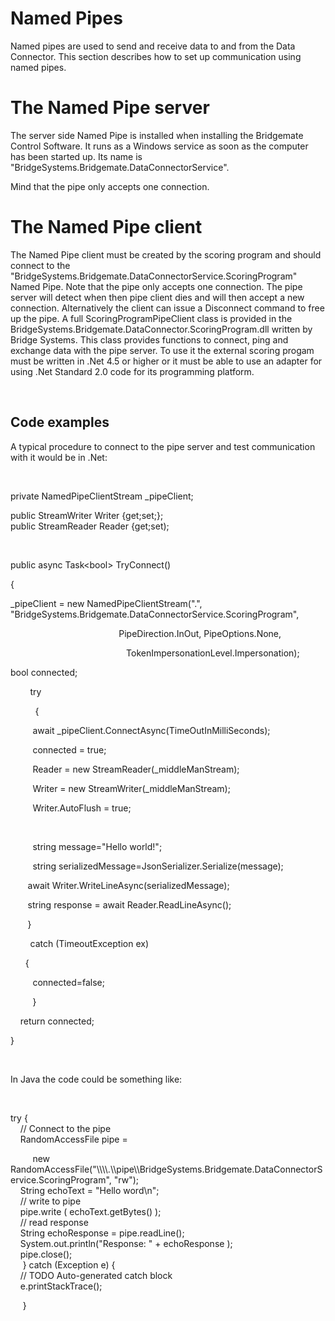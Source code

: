 # Named Pipes

Named pipes are used to send and receive data to and from the Data Connector. This section describes how to set up communication using named pipes.

# The Named Pipe server

The server side Named Pipe is installed when installing the Bridgemate Control Software. It runs as a Windows service as soon as the computer has been started up. Its name is "BridgeSystems.Bridgemate.DataConnectorService".

Mind that the pipe only accepts one connection.

# The Named Pipe client

The Named Pipe client must be created by the scoring program and should connect to the "BridgeSystems.Bridgemate.DataConnectorService.ScoringProgram" Named Pipe. Note that the pipe only accepts one connection. The pipe server will detect when then pipe client dies and will then accept a new connection. Alternatively the client can issue a Disconnect command to free up the pipe. A full ScoringProgramPipeClient class is provided in the BridgeSystems.Bridgemate.DataConnector.ScoringProgram.dll written by Bridge Systems. This class provides functions to connect, ping and exchange data with the pipe server. To use it the external scoring progam must be written in .Net 4.5 or higher or it must be able to use an adapter for using .Net Standard 2.0 code for its programming platform.

&nbsp;

## Code examples

A typical procedure to connect to the pipe server and test communication with it would be in .Net:

&nbsp;

private NamedPipeClientStream \_pipeClient;

public StreamWriter Writer {get;set;};\
public StreamReader Reader {get;set);

&nbsp;

public async Task\<bool\> TryConnect()

{

\_pipeClient = new NamedPipeClientStream(".", "BridgeSystems.Bridgemate.DataConnectorService.ScoringProgram",

&nbsp; &nbsp; &nbsp; &nbsp; &nbsp; &nbsp; &nbsp; &nbsp; &nbsp; &nbsp; &nbsp; &nbsp; &nbsp; &nbsp; &nbsp; &nbsp; &nbsp; &nbsp; &nbsp; &nbsp; &nbsp; &nbsp; PipeDirection.InOut, PipeOptions.None,

&nbsp;&nbsp; &nbsp; &nbsp; &nbsp; &nbsp; &nbsp; &nbsp; &nbsp; &nbsp; &nbsp; &nbsp; &nbsp; &nbsp; &nbsp; &nbsp; &nbsp; &nbsp; &nbsp; &nbsp; &nbsp; &nbsp; &nbsp; &nbsp; TokenImpersonationLevel.Impersonation);

bool connected;

&nbsp; &nbsp; &nbsp; &nbsp; try

&nbsp; &nbsp; &nbsp; &nbsp; &nbsp; {

&nbsp;&nbsp; &nbsp; &nbsp; &nbsp; await \_pipeClient.ConnectAsync(TimeOutInMilliSeconds);

&nbsp;&nbsp; &nbsp; &nbsp; &nbsp; connected = true;

&nbsp;&nbsp; &nbsp; &nbsp; &nbsp; Reader = new StreamReader(\_middleManStream);

&nbsp;&nbsp; &nbsp; &nbsp; &nbsp; Writer = new StreamWriter(\_middleManStream);

&nbsp;&nbsp; &nbsp; &nbsp; &nbsp; Writer.AutoFlush = true;

&nbsp;&nbsp; &nbsp; &nbsp; &nbsp;

&nbsp;&nbsp; &nbsp; &nbsp; &nbsp; string message="Hello world\!";

&nbsp;&nbsp; &nbsp; &nbsp; &nbsp; string serializedMessage=JsonSerializer.Serialize(message);

&nbsp;&nbsp; &nbsp; &nbsp; await Writer.WriteLineAsync(serializedMessage);

&nbsp;&nbsp; &nbsp; &nbsp; string response = await Reader.ReadLineAsync();

&nbsp;&nbsp; &nbsp; &nbsp; }

&nbsp; &nbsp; &nbsp; &nbsp; catch (TimeoutException ex)

&nbsp; &nbsp; &nbsp; {

&nbsp;&nbsp; &nbsp; &nbsp; &nbsp; connected=false;

&nbsp;&nbsp; &nbsp; &nbsp; &nbsp; }

&nbsp; &nbsp; return connected;

}

&nbsp;

In Java the code could be something like:

&nbsp;

try {\
&nbsp; &nbsp; // Connect to the pipe\
&nbsp; &nbsp; RandomAccessFile pipe =

&nbsp;&nbsp; &nbsp; &nbsp; &nbsp; new RandomAccessFile("\\\\\\\\.\\\\pipe\\\\BridgeSystems.Bridgemate.DataConnectorService.ScoringProgram", "rw");\
&nbsp; &nbsp; String echoText = "Hello word\\n";\
&nbsp; &nbsp; // write to pipe\
&nbsp; &nbsp; pipe.write ( echoText.getBytes() );\
&nbsp; &nbsp; // read response\
&nbsp; &nbsp; String echoResponse = pipe.readLine();\
&nbsp; &nbsp; System.out.println("Response: " + echoResponse );\
&nbsp; &nbsp; pipe.close();\
&nbsp;&nbsp; &nbsp; } catch (Exception e) {\
&nbsp; &nbsp; // TODO Auto-generated catch block\
&nbsp; &nbsp; e.printStackTrace();

&nbsp;&nbsp; &nbsp; }

&nbsp;

&nbsp;


